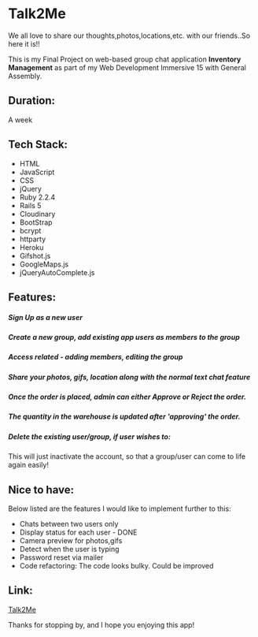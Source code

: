 # **Talk2Me**
We all love to share our thoughts,photos,locations,etc. with our friends..So here it is!!

This is my Final Project on web-based group chat application **Inventory Management** as part of my Web Development Immersive 15 with General Assembly.

## Duration:
A week

## Tech Stack:
- HTML
- JavaScript
- CSS
- jQuery
- Ruby 2.2.4
- Rails 5
- Cloudinary
- BootStrap
- bcrypt
- httparty
- Heroku
- Gifshot.js
- GoogleMaps.js
- jQueryAutoComplete.js

## Features:

##### Sign Up as a new user
##### Create a new group, add existing app users as members to the group
##### Access related - adding members, editing the group
##### Share your photos, gifs, location along with the normal text chat feature
##### Once the order is placed, admin can either Approve or Reject the order.
##### The quantity in the warehouse is updated after 'approving' the order.
##### Delete the existing user/group, if user wishes to:
This will just inactivate the account, so that a group/user can come to life again easily!


## Nice to have:
Below listed are the features I would like to implement further to this:
- Chats between two users only
- Display status for each user - DONE
- Camera preview for photos,gifs
- Detect when the user is typing
- Password reset via mailer
- Code refactoring: The code looks bulky. Could be improved

## Link:
 [Talk2Me](https://talk2meapp.herokuapp.com/)

Thanks for stopping by, and I hope you enjoying this app!

